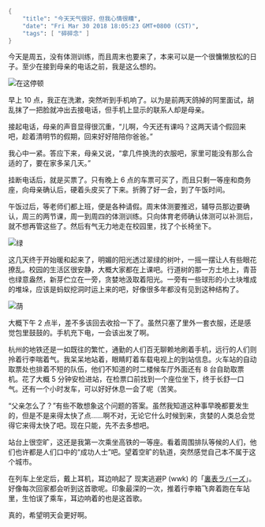 ```meta
{
    "title": "今天天气很好，但我心情很糟",
    "date": "Fri Mar 30 2018 18:05:23 GMT+0800 (CST)",
    "tags": [ "碎碎念" ]
}
```

今天是周五，没有体测训练，而且周末也要来了，本来可以是一个很慵懒放松的日子。至少在接到母亲的电话之前，我是这么想的。

![在这停顿](https://rocka.me/static/img/IMG_20180330_142752.jpg)

早上 10 点，我正在洗漱，突然听到手机响了。以为是前两天鸽掉的阿里面试，胡乱抹了一把脸就冲出去接电话，但手机上显示的联系人却是母亲。

接起电话，母亲的声音显得很沉重，“儿啊，今天还有课吗？这两天请个假回来吧，趁着清明节的假期，回来好好陪陪你爸爸。”

我心中一紧。答应下来，母亲又说，“拿几件换洗的衣服吧，家里可能没有那么合适的了，要在家多呆几天。”

挂断电话后，就是买票了。只有晚上 6 点的车票可买了，而且只剩一等座和商务座，向母亲确认后，硬着头皮买了下来。折腾了好一会，到了午饭时间。

午饭过后，等老师们都上班，便是各种请假。周末体测要推迟，辅导员那边要确认，周三的两节课，周一到周四的体测训练。只向体育老师确认体测可以补测后，就不想再管这些了。然后有气无力地走在校园里，找了个长椅坐下。

![绿](https://rocka.me/static/img/IMG_20180330_142822.jpg)

这几天终于开始暖和起来了，明媚的阳光透过翠绿的树叶，一摇一摆让人有些眼花撩乱。校园的生活区很安静，大概大家都在上课吧。行道树的那一方土地上，青苔也绿意盎然，新芽伫立在一旁，贪婪地汲取着阳光。一旁有一些球形的小土块堆成的堆垛，应该是蚂蚁挖洞时运上来的吧，好像很多年都没有见到这种结构了。

![荫](https://rocka.me/static/img/IMG_20180330_143029.jpg)

大概下午 2 点半，差不多该回去收拾一下了。虽然只塞了里外一套衣服，还是感觉包里鼓鼓的。手机充下电，一会该出发了啊。

杭州的地铁还是一如既往的繁忙，通勤的人们百无聊赖地刷着手机，远行的人们则
拎着行李喘着气。我呆呆地站着，眼睛盯着车载电视上的到站信息。火车站的自动取票处也排着不短的队伍，他们不知道的时二楼候车厅外面还有 8 台自助取票机。花了大概 5 分钟安检进站，在检票口前找到一个座位坐下，终于长舒一口气。还有一个小时发车，可以好好休息一会了呢（苦笑。

“父亲怎么了？”有些不敢想象这个问题的答案。虽然我知道这种事早晚都要发生的，但是不是来得太快了点……啊不对，无论它什么时候到来，贪婪的人类总会觉得它来得太快了吧。现在只能，先不去多想吧。

站台上很空旷，这还是我第一次乘坐高铁的一等座。看着周围排队等候的人们，他们也许都是人们口中的“成功人士”吧。望着空旷的轨道，突然感觉自己本不属于这个城市。

在列车上坐定后，戴上耳机，耳边响起了 现実逃避P (wwk) 的「[裏表ラバーズ](https://music.163.com/song?id=22677436)」。好像每次回家都会听到这首歌呢。印象最深的一次，推着行李箱飞奔着跑在车站里，生怕误了乘车，耳边响着的也是这首歌。

真的，希望明天会更好啊。
